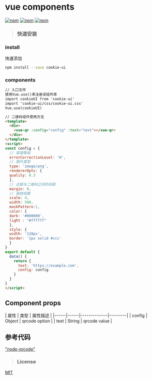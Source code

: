 # vue components

  [![npm](https://img.shields.io/npm/v/cookie-ui.svg?style=flat-square)](https://www.npmjs.com/package/cookie-ui)
  [![npm](https://img.shields.io/npm/dt/cookie-ui.svg?style=flat-square)](https://www.npmjs.com/package/cookie-ui)
  [![npm](https://img.shields.io/npm/l/cookie-ui.svg?style=flat-square)](https://github.com/Jack-In/cookie-ui/master/license)

> ### 快速安装
  ### install
  快速添加
  ```bash
  npm install --save cookie-ui
  ```
  ### components
  ```html
  // 入口文件
  使用Vue.use()来注册该组件库
  import cookieUI from 'cookie-ui'
  import 'cookie-ui/css/cookie-ui.css'
  Vue.use(cookieUI)

  // 二维码组件使用方法
  <template>
    <div>
      <vue-qr :config="config" :text="text"></vue-qr>
    </div>
  </template>
  <script>
  const config = {
    // 容错等级
    errorCorrectionLevel: 'H',
    // 图片类型
    type: 'image/png',
    rendererOpts: {
    quality: 0.3
    },
    // 边框与二维码之间的间距
    margin: 0,
    // 缩放倍数
    scale: 4,
    width: 500,
    maskPattern:1,
    color: {
    dark: '#000000',
    light : "#ffffff"
    },
    style: {
    width: '128px',
    border: '1px solid #ccc'
    }
  }
  export default {
    data() {
      return {
        text: 'https://example.com',
        config: config
      }
    }
  }
  </script>
  ```
## Component props

| 属性 | 类型 | 属性描述 |
|------|------|--------------|---------|
| config | Object | qrcode option |
| text | String | qrcode value |

## 参考代码
["node-qrcode"](https://github.com/soldair/node-qrcode)
> ### License

[MIT](https://github.com/Jack-In/cookie-ui/blob/master/LICENSE)
